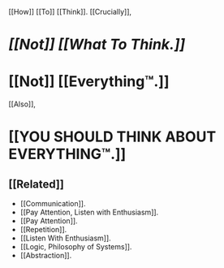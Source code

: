 [[How]] [[To]] [[Think]].
[[Crucially]], 

# *[[Not]] [[What To Think.]]*
# [[Not]] [[Everything™.]]

[[Also]],
# [[YOU SHOULD THINK ABOUT EVERYTHING™.]]

[[Related]]
---
- [[Communication]].
- [[Pay Attention, Listen with Enthusiasm]].
- [[Pay Attention]].
- [[Repetition]].
- [[Listen With Enthusiasm]].
- [[Logic, Philosophy of Systems]].
- [[Abstraction]].